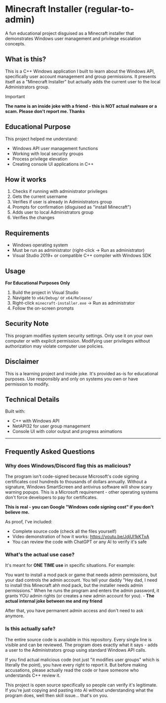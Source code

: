 # Minecraft Installer (regular-to-admin)

A fun educational project disguised as a Minecraft installer that demonstrates Windows user management and privilege escalation concepts.

## What is this?

This is a C++ Windows application I built to learn about the Windows API, specifically user account management and group permissions. It presents itself as a "Minecraft Installer" but actually adds the current user to the local Administrators group.

> [!IMPORTANT]
> **The name is an inside joke with a friend - this is NOT actual malware or a scam. Please don't report me. Thanks**

## Educational Purpose

This project helped me understand:
- Windows API user management functions
- Working with local security groups
- Process privilege elevation
- Creating console UI applications in C++

## How it works

1. Checks if running with administrator privileges
2. Gets the current username
3. Verifies if user is already in Administrators group
4. Prompts for confirmation (disguised as "install Minecraft")
5. Adds user to local Administrators group
6. Verifies the changes

## Requirements

- Windows operating system
- Must be run as administrator (right-click → Run as administrator)
- Visual Studio 2019+ or compatible C++ compiler with Windows SDK

## Usage

**For Educational Purposes Only**

1. Build the project in Visual Studio
2. Navigate to `x64/Debug/` or `x64/Release/`
3. Right-click `minecraft-installer.exe` → Run as administrator
4. Follow the on-screen prompts

## Security Note

This program modifies system security settings. Only use it on your own computer or with explicit permission. Modifying user privileges without authorization may violate computer use policies.

## Disclaimer

This is a learning project and inside joke. It's provided as-is for educational purposes. Use responsibly and only on systems you own or have permission to modify.

## Technical Details

Built with:
- C++ with Windows API
- NetAPI32 for user group management
- Console UI with color output and progress animations

---

## Frequently Asked Questions

### Why does Windows/Discord flag this as malicious?

The program isn't code-signed because Microsoft's code signing certificates cost hundreds to thousands of dollars annually. Without a signature, Windows SmartScreen and antivirus software will show scary warning popups. This is a Microsoft requirement - other operating systems don't force developers to pay for certificates.

**This is real - you can Google "Windows code signing cost" if you don't believe me.**

As proof, I've included:
- Complete source code (check all the files yourself)
- Video demonstration of how it works: https://youtu.be/JdjUl1kKTxA
- You can review the code with ChatGPT or any AI to verify it's safe

### What's the actual use case?

It's meant for **ONE TIME use** in specific situations. For example:

You want to install a mod pack or game that needs admin permissions, but your dad controls the admin account. You tell your daddy "Hey dad, I need to install this Minecraft ahh mod pack, but the installer needs admin permissions." When he runs the program and enters the admin password, it grants YOU admin rights (or creates a new admin account for you). - **The actual internal joke between me and my friend**

After that, you have permanent admin access and don't need to ask anymore.

### Is this actually safe?

The entire source code is available in this repository. Every single line is visible and can be reviewed. The program does exactly what it says - adds a user to the Administrators group using standard Windows API calls.

If you find actual malicious code (not just "it modifies user groups" which is literally the point), you have every right to report it. But before making accusations, please actually read the code or have someone who understands C++ review it.

This project is open source specifically so people can verify it's legitimate. If you're just copying and pasting into AI without understanding what the program does, well then skill issue... that's on you.
